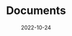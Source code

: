 ---
# Leave the title empty to use the site title
title: 'Documents'
date: 2022-10-24
type: landing

# Optional header image (relative to `static/media/` folder).
banner:
  caption: 'Documents'
  image: ''

sections:
  - block: markdown
    content:
      title: Agrégation
      text: Voici les plans de leçon et les développements que j'ai préparés lors de mon année de préparation à l'agrégation (à venir).
    design:
      columns: '2'
---